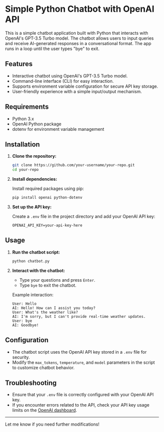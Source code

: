 # Simple Python Chatbot with OpenAI API

This is a simple chatbot application built with Python that interacts with OpenAI's GPT-3.5 Turbo model. The chatbot allows users to input queries and receive AI-generated responses in a conversational format. The app runs in a loop until the user types "bye" to exit.

## Features

- Interactive chatbot using OpenAI's GPT-3.5 Turbo model.
- Command-line interface (CLI) for easy interaction.
- Supports environment variable configuration for secure API key storage.
- User-friendly experience with a simple input/output mechanism.

## Requirements

- Python 3.x
- OpenAI Python package
- dotenv for environment variable management

## Installation

1. **Clone the repository:**

   ```bash
   git clone https://github.com/your-username/your-repo.git
   cd your-repo
   ```

2. **Install dependencies:**

   Install required packages using pip:

   ```bash
   pip install openai python-dotenv
   ```

3. **Set up the API key:**

   Create a `.env` file in the project directory and add your OpenAI API key:

   ```
   OPENAI_API_KEY=your-api-key-here
   ```

## Usage

1. **Run the chatbot script:**

   ```bash
   python chatbot.py
   ```

2. **Interact with the chatbot:**

   - Type your questions and press `Enter`.
   - Type `bye` to exit the chatbot.

   Example interaction:

   ```
   User: Hello
   AI: Hello! How can I assist you today?
   User: What's the weather like?
   AI: I'm sorry, but I can't provide real-time weather updates.
   User: bye
   AI: Goodbye!
   ```

## Configuration

- The chatbot script uses the OpenAI API key stored in a `.env` file for security.
- Modify the `max_tokens`, `temperature`, and `model` parameters in the script to customize chatbot behavior.

## Troubleshooting

- Ensure that your `.env` file is correctly configured with your OpenAI API key.
- If you encounter errors related to the API, check your API key usage limits on the [OpenAI dashboard](https://platform.openai.com/account/usage).

---

Let me know if you need further modifications!

